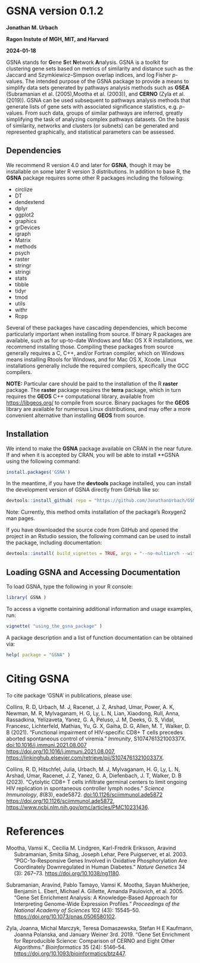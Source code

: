 
<!-- README.md is generated from README.Rmd. Please edit that file -->

# GSNA version 0.1.2

**Jonathan M. Urbach**

**Ragon Instute of MGH, MIT, and Harvard**

**2024-01-18**

<!-- badges: start -->
<!-- badges: end -->

GSNA stands for **G**ene **S**et **N**etwork **A**nalysis. GSNA is a
toolkit for clustering gene sets based on metrics of similarity and
distance such as the Jaccard and Szymkiewicz–Simpson overlap indices,
and log Fisher *p*-values. The intended purpose of the GSNA package to
provide a means to simplify data sets generated by pathways analysis
methods such as **GSEA** (Subramanian et al. (2005),Mootha et al.
(2003)), and **CERNO** (Zyla et al. (2019)). GSNA can be used subsequent
to pathways analysis methods that generate lists of gene sets with
associated significance statistics, e.g. *p*-values. From such data,
groups of similar pathways are inferred, greatly simplifying the task of
analyzing complex pathways datasets. On the basis of similarity,
networks and clusters (or subnets) can be generated and represented
graphically, and statistical parameters can be assessed.

## Dependencies

We recommend R version 4.0 and later for **GSNA**, though it may be
installable on some later R version 3 distributions. In addition to base
R, the **GSNA** package requires some other R packages including the
following:

- circlize  
- DT  
- dendextend  
- dplyr  
- ggplot2  
- graphics  
- grDevices  
- igraph  
- Matrix  
- methods  
- psych  
- raster  
- stringr  
- stringi  
- stats  
- tibble  
- tidyr  
- tmod  
- utils  
- withr  
- Rcpp

Several of these packages have cascading dependencies, which become
particularly important when installing from source. If binary R packages
are available, such as for up-to-date Windows and Mac OS X R
installations, we recommend installing those. Compiling these packages
from source generally requires a C, C++, and/or Fortran compiler, which
on Windows means installing Rtools for Windows, and for Mac OS X, Xcode.
Linux installations generally include the required compilers,
specifically the GCC compilers.

**NOTE:** Particular care should be paid to the installation of the R
**raster** package. The **raster** package requires the **terra**
package, which in turn requires the **GEOS** C++ computational library,
available from <https://libgeos.org/> to compile from source. Binary
packages for the **GEOS** library are available for numerous Linux
distributions, and may offer a more convenient alternative than
installing **GEOS** from source.

## Installation

We intend to make the **GSNA** package available on CRAN in the near
future. If and when it is accepted by CRAN, you will be able to install
\*\*GSNA using the following command:

``` r
install.packages('GSNA')
```

In the meantime, if you have the **devtools** package installed, you can
install the development version of GSNA directly from GitHub like so:

``` r
devtools::install_github( repo = "https://github.com/JonathanUrbach/GSNA" )
```

Note: Currently, this method omits installation of the package’s
Roxygen2 man pages.

If you have downloaded the source code from GitHub and opened the
project in an Rstudio session, the following command can be used to
install the package, including documentation:

``` r
devtools::install( build_vignettes = TRUE, args = "--no-multiarch --with-keep.source" )
```

## Loading GSNA and Accessing Documentation

To load GSNA, type the following in your R console:

``` r
library( GSNA )
```

To access a vignette containing additional information and usage
examples, run:

``` r
vignette( "using_the_gsna_package" )
```

A package description and a list of function documentation can be
obtained via:

``` r
help( package = "GSNA" )
```

# Citing GSNA

To cite package ‘GSNA’ in publications, please use:

Collins, R. D, Urbach, M. J, Racenet, J. Z, Arshad, Umar, Power, A. K,
Newman, M. R, Mylvaganam, H. G, Ly, L. N, Lian, Xiaodong, Rull, Anna,
Rassadkina, Yelizaveta, Yanez, G. A, Peluso, J. M, Deeks, G. S, Vidal,
Francesc, Lichterfeld, Mathias, Yu, G. X, Gaiha, D. G, Allen, M. T,
Walker, D. B (2021). “Functional impairment of HIV-specific CD8+ T cells
precedes aborted spontaneous control of viremia.” *Immunity*,
S107476132100337X. <doi:10.1016/j.immuni.2021.08.007>
<https://doi.org/10.1016/j.immuni.2021.08.007>,
<https://linkinghub.elsevier.com/retrieve/pii/S107476132100337X>.

Collins, R. D, Hitschfel, Julia, Urbach, M. J, Mylvaganam, H. G, Ly, L.
N, Arshad, Umar, Racenet, J. Z, Yanez, G. A, Diefenbach, J. T, Walker,
D. B (2023). “Cytolytic CD8+ T cells infiltrate germinal centers to
limit ongoing HIV replication in spontaneous controller lymph nodes.”
*Science Immunology*, *8*(83), eade5872.
<doi:10.1126/sciimmunol.ade5872>
<https://doi.org/10.1126/sciimmunol.ade5872>,
<https://www.ncbi.nlm.nih.gov/pmc/articles/PMC10231436>.

# References

<div id="refs" class="references csl-bib-body hanging-indent"
entry-spacing="0">

<div id="ref-mootha_pgc-1-responsive_2003" class="csl-entry">

Mootha, Vamsi K., Cecilia M. Lindgren, Karl-Fredrik Eriksson, Aravind
Subramanian, Smita Sihag, Joseph Lehar, Pere Puigserver, et al. 2003.
“PGC-1α-Responsive Genes Involved in Oxidative Phosphorylation Are
Coordinately Downregulated in Human Diabetes.” *Nature Genetics* 34 (3):
267–73. <https://doi.org/10.1038/ng1180>.

</div>

<div id="ref-subramanian_gene_2005" class="csl-entry">

Subramanian, Aravind, Pablo Tamayo, Vamsi K. Mootha, Sayan Mukherjee,
Benjamin L. Ebert, Michael A. Gillette, Amanda Paulovich, et al. 2005.
“Gene Set Enrichment Analysis: A Knowledge-Based Approach for
Interpreting Genome-Wide Expression Profiles.” *Proceedings of the
National Academy of Sciences* 102 (43): 15545–50.
<https://doi.org/10.1073/pnas.0506580102>.

</div>

<div id="ref-zyla_gene_2019" class="csl-entry">

Zyla, Joanna, Michal Marczyk, Teresa Domaszewska, Stefan H E Kaufmann,
Joanna Polanska, and January Weiner 3rd. 2019. “Gene Set Enrichment for
Reproducible Science: Comparison of CERNO and Eight Other Algorithms.”
*Bioinformatics* 35 (24): 5146–54.
<https://doi.org/10.1093/bioinformatics/btz447>.

</div>

</div>
